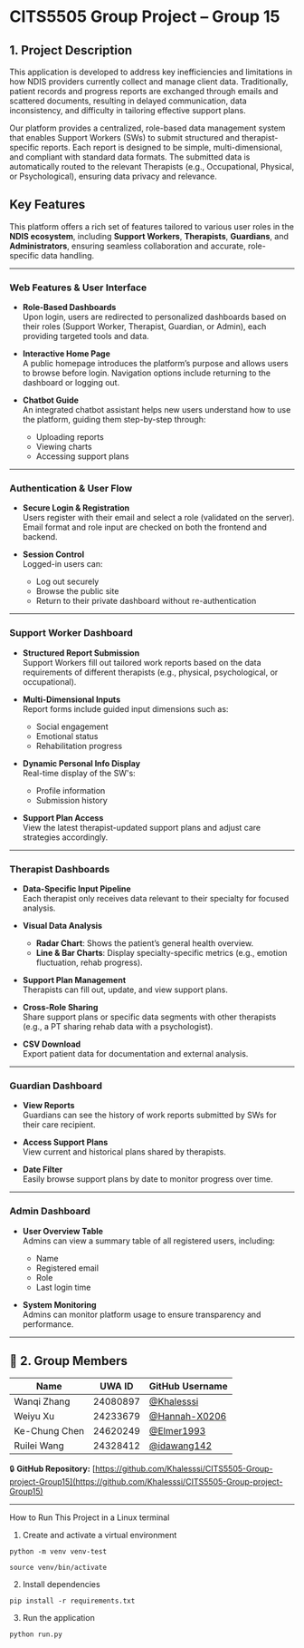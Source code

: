 # CITS5505 Group Project – Group 15

##  1. Project Description

This application is developed to address key inefficiencies and limitations in how NDIS providers currently collect and manage client data. Traditionally, patient records and progress reports are exchanged through emails and scattered documents, resulting in delayed communication, data inconsistency, and difficulty in tailoring effective support plans.

Our platform provides a centralized, role-based data management system that enables Support Workers (SWs) to submit structured and therapist-specific reports. Each report is designed to be simple, multi-dimensional, and compliant with standard data formats. The submitted data is automatically routed to the relevant Therapists (e.g., Occupational, Physical, or Psychological), ensuring data privacy and relevance.


## Key Features

This platform offers a rich set of features tailored to various user roles in the **NDIS ecosystem**, including **Support Workers**, **Therapists**, **Guardians**, and **Administrators**, ensuring seamless collaboration and accurate, role-specific data handling.

---

###  Web Features & User Interface

- **Role-Based Dashboards**  
  Upon login, users are redirected to personalized dashboards based on their roles (Support Worker, Therapist, Guardian, or Admin), each providing targeted tools and data.

- **Interactive Home Page**  
  A public homepage introduces the platform’s purpose and allows users to browse before login. Navigation options include returning to the dashboard or logging out.

- **Chatbot Guide**  
  An integrated chatbot assistant helps new users understand how to use the platform, guiding them step-by-step through:
  - Uploading reports  
  - Viewing charts  
  - Accessing support plans  

---

###  Authentication & User Flow

- **Secure Login & Registration**  
  Users register with their email and select a role (validated on the server). Email format and role input are checked on both the frontend and backend.

- **Session Control**  
  Logged-in users can:  
  - Log out securely  
  - Browse the public site  
  - Return to their private dashboard without re-authentication  

---

###  Support Worker Dashboard

- **Structured Report Submission**  
  Support Workers fill out tailored work reports based on the data requirements of different therapists (e.g., physical, psychological, or occupational).

- **Multi-Dimensional Inputs**  
  Report forms include guided input dimensions such as:  
  - Social engagement  
  - Emotional status  
  - Rehabilitation progress  

- **Dynamic Personal Info Display**  
  Real-time display of the SW's:  
  - Profile information  
  - Submission history  

- **Support Plan Access**  
  View the latest therapist-updated support plans and adjust care strategies accordingly.

---

###  Therapist Dashboards

- **Data-Specific Input Pipeline**  
  Each therapist only receives data relevant to their specialty for focused analysis.

- **Visual Data Analysis**  
  - **Radar Chart**: Shows the patient’s general health overview.  
  - **Line & Bar Charts**: Display specialty-specific metrics (e.g., emotion fluctuation, rehab progress).

- **Support Plan Management**  
  Therapists can fill out, update, and view support plans.

- **Cross-Role Sharing**  
  Share support plans or specific data segments with other therapists (e.g., a PT sharing rehab data with a psychologist).

- **CSV Download**  
  Export patient data for documentation and external analysis.

---

###  Guardian Dashboard

- **View Reports**  
  Guardians can see the history of work reports submitted by SWs for their care recipient.

- **Access Support Plans**  
  View current and historical plans shared by therapists.

- **Date Filter**  
  Easily browse support plans by date to monitor progress over time.

---

###  Admin Dashboard

- **User Overview Table**  
  Admins can view a summary table of all registered users, including:  
  - Name  
  - Registered email  
  - Role  
  - Last login time  

- **System Monitoring**  
  Admins can monitor platform usage to ensure transparency and performance.

---

## 👥 2. Group Members

| Name           | UWA ID    | GitHub Username   |
|----------------|-----------|-------------------|
| Wanqi Zhang    | 24080897  | [@Khalesssi](https://github.com/Khalesssi) |
| Weiyu Xu       | 24233679  | [@Hannah-X0206](https://github.com/Hannah-X0206) |
| Ke-Chung Chen  | 24620249  | [@Elmer1993](https://github.com/Elmer1993) |
| Ruilei Wang    | 24328412  | [@idawang142](https://github.com/idawang142) |

🔒 **GitHub Repository:** [https://github.com/Khalesssi/CITS5505-Group-project-Group15](https://github.com/Khalesssi/CITS5505-Group-project-Group15)

---

How to Run This Project in a Linux terminal

1. Create and activate a virtual environment

`python -m venv venv-test`

`source venv/bin/activate`      

2. Install dependencies

`pip install -r requirements.txt`

3. Run the application

`python run.py`
